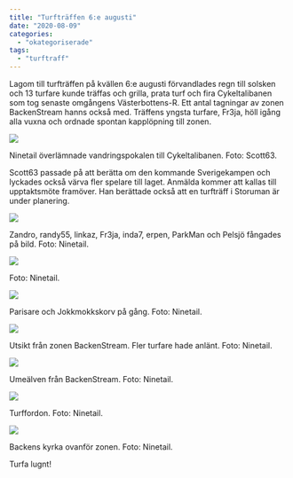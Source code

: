 ```yaml
---
title: "Turfträffen 6:e augusti"
date: "2020-08-09"
categories: 
  - "okategoriserade"
tags: 
  - "turftraff"
---
```


Lagom till turfträffen på kvällen 6:e augusti förvandlades regn till solsken och 13 turfare kunde träffas och grilla, prata turf och fira Cykeltalibanen som tog senaste omgångens Västerbottens-R. Ett antal tagningar av zonen BackenStream hanns också med. Träffens yngsta turfare, Fr3ja, höll igång alla vuxna och ordnade spontan kapplöpning till zonen.

![](https://turfvasterbotten.files.wordpress.com/2020/08/117176080_2140650759413772_3003609454205003686_n.jpg?w=764)

Ninetail överlämnade vandringspokalen till Cykeltalibanen. Foto: Scott63.

Scott63 passade på att berätta om den kommande Sverigekampen och lyckades också värva fler spelare till laget. Anmälda kommer att kallas till upptaktsmöte framöver. Han berättade också att en turfträff i Storuman är under planering.

![](https://turfvasterbotten.files.wordpress.com/2020/08/117225200_1554557711383414_2848729070760065186_n.jpg?w=960)

Zandro, randy55, linkaz, Fr3ja, inda7, erpen, ParkMan och Pelsjö fångades på bild. Foto: Ninetail.

![](https://turfvasterbotten.files.wordpress.com/2020/08/117189333_307142563958590_2034863650062675632_n.jpg?w=720)

Foto: Ninetail.

![](https://turfvasterbotten.files.wordpress.com/2020/08/117320044_752533545549759_8292187811230913410_n.jpg?w=768)

Parisare och Jokkmokkskorv på gång. Foto: Ninetail.

![](https://turfvasterbotten.files.wordpress.com/2020/08/117295243_392304025077793_4134813845686787250_n.jpg?w=1024)

Utsikt från zonen BackenStream. Fler turfare hade anlänt. Foto: Ninetail.

![](https://turfvasterbotten.files.wordpress.com/2020/08/117130575_2630301063898808_8348450383635540458_n.jpg?w=1024)

Umeälven från BackenStream. Foto: Ninetail.

![](https://turfvasterbotten.files.wordpress.com/2020/08/117322850_589650075059305_5644122449522313281_n.jpg?w=960)

Turffordon. Foto: Ninetail.

![](https://turfvasterbotten.files.wordpress.com/2020/08/117127629_316179539527951_1747314628177021144_n.jpg?w=1024)

Backens kyrka ovanför zonen. Foto: Ninetail.

Turfa lugnt!
